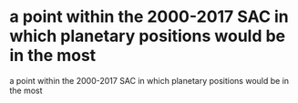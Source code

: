 # a point   within   the 2000-2017 SAC in which planetary positions would be in  the  most

a point   within   the 2000-2017 SAC in which planetary positions would be in  the  most